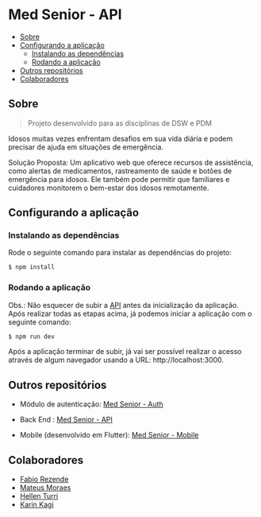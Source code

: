 
# Med Senior - API

* [Sobre](#sobre)
* [Configurando a aplicação](#configurando-a-aplicação)
    * [Instalando as dependências](#instalando-as-dependências)
    * [Rodando a aplicação](#rodando-a-aplicação)
* [Outros repositórios](#outros-repositórios)
* [Colaboradores](#colaboradores)

## Sobre

> Projeto desenvolvido para as disciplinas de DSW e PDM

Idosos muitas vezes enfrentam desafios em sua vida diária e podem precisar de ajuda em situações de emergência.

Solução Proposta: Um aplicativo web que oferece recursos de assistência, como alertas de medicamentos, rastreamento de saúde e botões de emergência para idosos. Ele também pode permitir que familiares e cuidadores monitorem o bem-estar dos idosos remotamente.

## Configurando a aplicação
### Instalando as dependências

Rode o seguinte comando para instalar as dependências do projeto:

```bash
$ npm install
```

### Rodando a aplicação

Obs.: Não esquecer de subir a [API](https://github.com/gcostacoelho/med-senior-api) antes da inicialização da aplicação.<br>
Após realizar todas as etapas acima, já podemos iniciar a aplicação com o seguinte comando:

```bash
$ npm run dev
```

Após a aplicação terminar de subir, já vai ser possível realizar o acesso através de algum navegador usando a URL: http://localhost:3000.

## Outros repositórios

- Módulo de autenticação: [Med Senior - Auth](https://github.com/gcostacoelho/med-senior-auth)

- Back End : [Med Senior - API](https://github.com/gcostacoelho/med-senior-api)

- Mobile (desenvolvido em Flutter): [Med Senior - Mobile](https://github.com/Rezende-Fabio/med-senior-mobile)

## Colaboradores

- [Fabio Rezende](https://github.com/Rezende-Fabio)
- [Mateus Moraes](https://github.com/Mateus11Toledo)
- [Hellen Turri](https://github.com/hellenTurri)
- [Karin Kagi](https://github.com/karinkagi)
